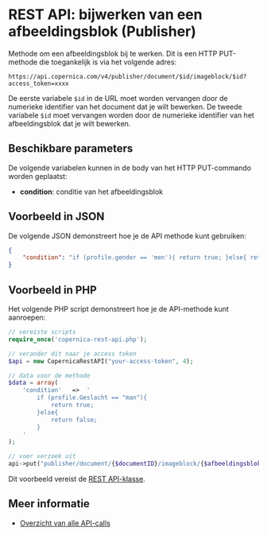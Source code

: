 # REST API: bijwerken van een afbeeldingsblok (Publisher)

Methode om een afbeeldingsblok bij te werken. Dit is een HTTP PUT-methode die toegankelijk is via het volgende adres:

`https://api.copernica.com/v4/publisher/document/$id/imageblock/$id?access_token=xxxx`

De eerste variabele `$id` in de URL moet worden vervangen door de numerieke identifier
van het document dat je wilt bewerken. De tweede variabele `$id` moet vervangen worden door de numerieke identifier van het afbeeldingsblok dat je wilt bewerken.

## Beschikbare parameters

De volgende variabelen kunnen in de body van het HTTP PUT-commando worden
geplaatst:

* **condition**: conditie van het afbeeldingsblok

## Voorbeeld in JSON
De volgende JSON demonstreert hoe je de API methode kunt gebruiken:

```json
{
    "condition": "if (profile.gender == 'men'){ return true; }else{ return false; }"
}
```

## Voorbeeld in PHP

Het volgende PHP script demonstreert hoe je de API-methode kunt aanroepen:

```php
// vereiste scripts
require_once('copernica-rest-api.php');

// verander dit naar je access token
$api = new CopernicaRestAPI("your-access-token", 4);

// data voor de methode
$data = array(
    'condition'   =>  '
        if (profile.Geslacht == "man"){ 
            return true;
        }else{
            return false;
        }
    '
);

// voer verzoek uit
api->put("publisher/document/{$documentID}/imageblock/{$afbeeldingsblokID}", $data);
```

Dit voorbeeld vereist de [REST API-klasse](rest-php).

## Meer informatie

* [Overzicht van alle API-calls](rest-api)
